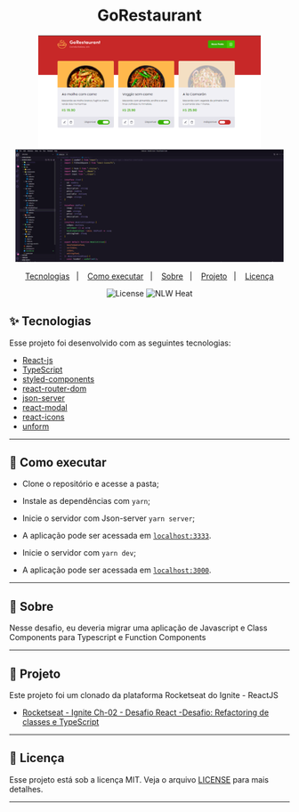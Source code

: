 <h1 align="center">GoRestaurant</h1>

<p align="center">
  <img src="src/assets/img01.png" width="400px">
  <img src="src/assets/img02.png" width="482px">
</p>

<p align="center">
  <a href="#-tecnologias">Tecnologias</a>&nbsp;&nbsp;&nbsp;|&nbsp;&nbsp;&nbsp;
  <a href="#-como-executar">Como executar</a>&nbsp;&nbsp;&nbsp;|&nbsp;&nbsp;&nbsp;
  <a href="#-Sobre">Sobre</a>&nbsp;&nbsp;&nbsp;|&nbsp;&nbsp;&nbsp;
  <a href="#-Projeto">Projeto</a>&nbsp;&nbsp;&nbsp;|&nbsp;&nbsp;&nbsp;
  <a href="#-Licença">Licença</a>
</p>

<p align="center">
  <img alt="License" src="https://img.shields.io/static/v1?label=license&message=MIT&color=8257E5&labelColor=000000">
  <img src="https://img.shields.io/static/v1?label=NLW&message=Heat&color=8257E5&labelColor=000000" alt="NLW Heat" />
</p>

## ✨ Tecnologias

Esse projeto foi desenvolvido com as seguintes tecnologias:

- [React-js](https://pt-br.reactjs.org/)
- [TypeScript](https://www.typescriptlang.org/)
- [styled-components](https://styled-components.com/)
- [react-router-dom](https://www.npmjs.com/package/react-router-dom)
- [json-server](https://www.npmjs.com/package/json-server)
- [react-modal](https://github.com/reactjs/react-modal)
- [react-icons](https://react-icons.github.io/react-icons/)
- [unform](https://unform.dev/)

---

## 🚀 Como executar



- Clone o repositório e acesse a pasta;
- Instale as dependências com `yarn`;


- Inicie o servidor com Json-server `yarn server`;
 - A aplicação pode ser acessada em [`localhost:3333`](http://localhost:3333).


- Inicie o servidor com `yarn dev`;

 - A aplicação pode ser acessada em [`localhost:3000`](http://localhost:3000).

---

## 📄 Sobre

Nesse desafio, eu deveria migrar uma aplicação de Javascript e Class Components para Typescript e Function Components

---

## 📄 Projeto


Este projeto foi um clonado da plataforma Rocketseat do Ignite - ReactJS
- [Rocketseat - Ignite Ch-02 - Desafio React -Desafio: Refactoring de classes e TypeScript](https://github.com/rocketseat-education/ignite-template-reactjs-refactoring-classes-ts)

---
## 📄 Licença

Esse projeto está sob a licença MIT. Veja o arquivo [LICENSE](LICENSE) para mais detalhes.

---